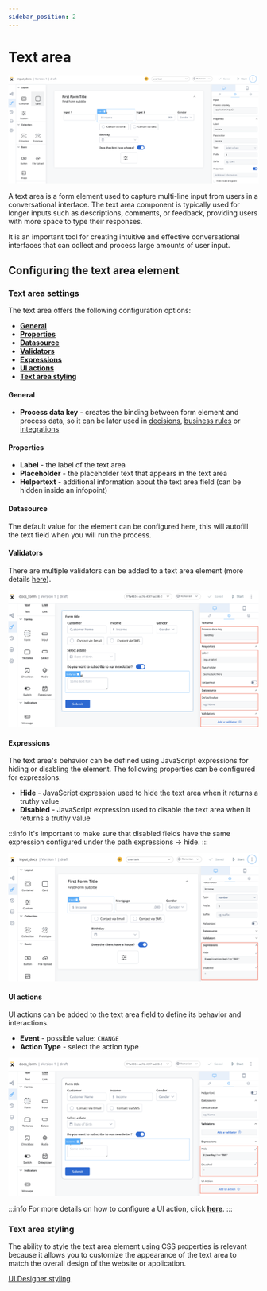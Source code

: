 ```yaml
---
sidebar_position: 2
---
```


# Text area

![Input](../../img/input_form_field.png)

A text area is a form element used to capture multi-line input from users in a conversational interface. The text area component is typically used for longer inputs such as descriptions, comments, or feedback, providing users with more space to type their responses. 

It is an important tool for creating intuitive and effective conversational interfaces that can collect and process large amounts of user input.

## Configuring the text area element

### Text area settings

The text area offers the following configuration options:

- [**General**](#general)
- [**Properties**](#properties)
- [**Datasource**](#datasource)
- [**Validators**](#validators)
- [**Expressions**](#expressions)
- [**UI actions**](#ui-actions)
- [**Text area styling**](#text-area-styling)

#### General
   
* **Process data key** - creates the binding between form element and process data, so it can be later used in [decisions](../../../node/exclusive-gateway-node.md), [business rules](../../../node/task-node/task-node.md) or [integrations](../../../node/message-send-received-task-node.md)

#### Properties

* **Label** - the label of the text area
* **Placeholder** - the placeholder text that appears in the text area
* **Helpertext** - additional information about the text area field (can be hidden inside an infopoint)

#### Datasource

The default value for the element can be configured here, this will autofill the text field when you will run the process.

#### Validators

There are multiple validators can be added to a text area element (more details [here](../../validators.md)).

![](../../img/text_area_props.png)

#### Expressions  

The text area's behavior can be defined using JavaScript expressions for hiding or disabling the element. The following properties can be configured for expressions:
   
* **Hide** - JavaScript expression used to hide the text area when it returns a truthy value
* **Disabled** - JavaScript expression used to disable the text area when it returns a truthy value

:::info
It's important to make sure that disabled fields have the same expression configured under the path expressions → hide.
:::

![](../../img/input_expressions.png)

#### UI actions

UI actions can be added to the text area field to define its behavior and interactions.

* **Event** - possible value: `CHANGE`
* **Action Type** - select the action type

![](../../img/text_area_props1.png)

:::info
For more details on how to configure a UI action, click [**here**](../../ui-actions).
:::

### Text area styling

The ability to style the text area element using CSS properties is relevant because it allows you to customize the appearance of the text area to match the overall design of the website or application.

[UI Designer styling](../../#styling)


